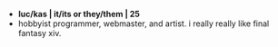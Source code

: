 - **luc/kas | it/its or they/them | 25**
- hobbyist programmer, webmaster, and artist. i really really like final fantasy xiv.
